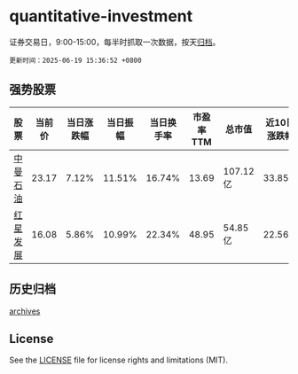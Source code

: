 # quantitative-investment

证券交易日，9:00-15:00，每半时抓取一次数据，按天[归档](archives)。

`更新时间：2025-06-19 15:36:52 +0800`

## 强势股票

|股票|当前价|当日涨跌幅|当日振幅|当日换手率|市盈率TTM|总市值|近10日涨跌幅|
|----|----|----|----|----|----|----|----|
|[中曼石油](https://xueqiu.com/S/SH603619)|23.17|7.12%|11.51%|16.74%|13.69|107.12亿|33.85%|
|[红星发展](https://xueqiu.com/S/SH600367)|16.08|5.86%|10.99%|22.34%|48.95|54.85亿|22.56%|

## 历史归档

[archives](archives)

## License

See the [LICENSE](LICENSE) file for license rights and limitations (MIT).